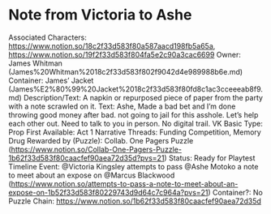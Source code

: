 # Note from Victoria to Ashe

Associated Characters: https://www.notion.so/18c2f33d583f80a587aacd198fb5a65a, https://www.notion.so/19f2f33d583f804fa5e2c90a3cac6699
Owner: James Whitman (James%20Whitman%2018c2f33d583f802f9042d4e989988b6e.md)
Container: James’ Jacket (James%E2%80%99%20Jacket%2018c2f33d583f80fd8c1ac3cceeeab8f9.md)
Description/Text: A napkin or repurposed piece of paper from the party with a note scrawled on it.
Text:
Ashe,
Made a bad bet and I’m done throwing good money after bad. not going to jail for this asshole. Let’s help each other out. Need to talk to you in person. No digital trail.
VK
Basic Type: Prop
First Available: Act 1
Narrative Threads: Funding Competition, Memory Drug
Rewarded by (Puzzle): Collab. One Pagers Puzzle (https://www.notion.so/Collab-One-Pagers-Puzzle-1b62f33d583f80caacfef90aea72d35d?pvs=21)
Status: Ready for Playtest
Timeline Event: @Victoria Kingsley attempts to pass @Ashe Motoko a note to meet about an expose on @Marcus Blackwood  (https://www.notion.so/attempts-to-pass-a-note-to-meet-about-an-expose-on-1b52f33d583f80229743d9d64c7c964a?pvs=21)
Container?: No
Puzzle Chain: https://www.notion.so/1b62f33d583f80caacfef90aea72d35d
